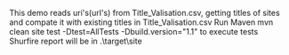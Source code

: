 This demo reads uri's(url's) from Title_Valisation.csv, getting titles of sites and compate it with existing titles in Title_Valisation.csv
Run Maven mvn clean site test -Dtest=AllTests -Dbuild.version="1.1" to execute tests
Shurfire report will be in .\target\site